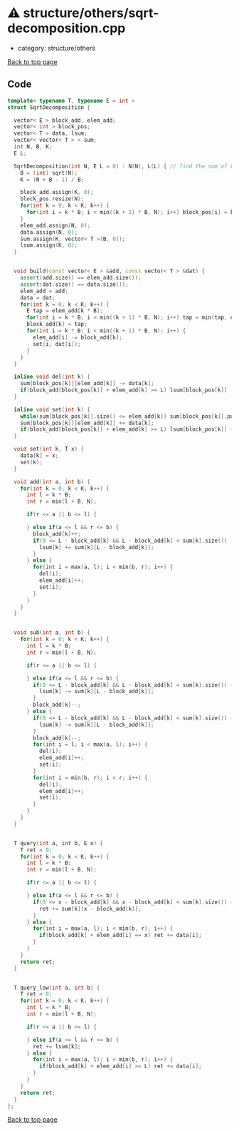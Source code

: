 <!-- mathjax config similar to math.stackexchange -->
<script type="text/javascript" async
  src="https://cdnjs.cloudflare.com/ajax/libs/mathjax/2.7.5/MathJax.js?config=TeX-MML-AM_CHTML">
</script>
<script type="text/x-mathjax-config">
  MathJax.Hub.Config({
    TeX: { equationNumbers: { autoNumber: "AMS" }},
    tex2jax: {
      inlineMath: [ ['$','$'] ],
      processEscapes: true
    },
    "HTML-CSS": { matchFontHeight: false },
    displayAlign: "left",
    displayIndent: "2em"
  });
</script>

<script type="text/javascript" src="https://cdnjs.cloudflare.com/ajax/libs/jquery/3.4.1/jquery.min.js"></script>
<script src="https://cdn.jsdelivr.net/npm/jquery-balloon-js@1.1.2/jquery.balloon.min.js" integrity="sha256-ZEYs9VrgAeNuPvs15E39OsyOJaIkXEEt10fzxJ20+2I=" crossorigin="anonymous"></script>
<script type="text/javascript" src="../../../assets/js/copy-button.js"></script>
<link rel="stylesheet" href="../../../assets/css/copy-button.css" />


# :warning: structure/others/sqrt-decomposition.cpp
* category: structure/others


[Back to top page](../../../index.html)



## Code
```cpp
template< typename T, typename E = int >
struct SqrtDecomposition {

  vector< E > block_add, elem_add;
  vector< int > block_pos;
  vector< T > data, lsum;
  vector< vector< T > > sum;
  int N, B, K;
  E L;

  SqrtDecomposition(int N, E L = 0) : N(N), L(L) { // find the sum of L or more in the interval
    B = (int) sqrt(N);
    K = (N + B - 1) / B;

    block_add.assign(K, 0);
    block_pos.resize(N);
    for(int k = 0; k < K; k++) {
      for(int i = k * B; i < min((k + 1) * B, N); i++) block_pos[i] = k;
    }
    elem_add.assign(N, 0);
    data.assign(N, 0);
    sum.assign(K, vector< T >(B, 0));
    lsum.assign(K, 0);
  }


  void build(const vector< E > &add, const vector< T > &dat) {
    assert(add.size() == elem_add.size());
    assert(dat.size() == data.size());
    elem_add = add;
    data = dat;
    for(int k = 0; k < K; k++) {
      E tap = elem_add[k * B];
      for(int i = k * B; i < min((k + 1) * B, N); i++) tap = min(tap, elem_add[i]);
      block_add[k] = tap;
      for(int i = k * B; i < min((k + 1) * B, N); i++) {
        elem_add[i] -= block_add[k];
        set(i, dat[i]);
      }
    }
  }

  inline void del(int k) {
    sum[block_pos[k]][elem_add[k]] -= data[k];
    if(block_add[block_pos[k]] + elem_add[k] >= L) lsum[block_pos[k]] -= data[k];
  }

  inline void set(int k) {
    while(sum[block_pos[k]].size() <= elem_add[k]) sum[block_pos[k]].push_back(0);
    sum[block_pos[k]][elem_add[k]] += data[k];
    if(block_add[block_pos[k]] + elem_add[k] >= L) lsum[block_pos[k]] += data[k];
  }

  void set(int k, T x) {
    data[k] = x;
    set(k);
  }

  void add(int a, int b) {
    for(int k = 0; k < K; k++) {
      int l = k * B;
      int r = min(l + B, N);

      if(r <= a || b <= l) {

      } else if(a <= l && r <= b) {
        block_add[k]++;
        if(0 <= L - block_add[k] && L - block_add[k] < sum[k].size()) {
          lsum[k] += sum[k][L - block_add[k]];
        }
      } else {
        for(int i = max(a, l); i < min(b, r); i++) {
          del(i);
          elem_add[i]++;
          set(i);
        }
      }
    }
  }


  void sub(int a, int b) {
    for(int k = 0; k < K; k++) {
      int l = k * B;
      int r = min(l + B, N);

      if(r <= a || b <= l) {

      } else if(a <= l && r <= b) {
        if(0 <= L - block_add[k] && L - block_add[k] < sum[k].size()) {
          lsum[k] -= sum[k][L - block_add[k]];
        }
        block_add[k]--;
      } else {
        if(0 <= L - block_add[k] && L - block_add[k] < sum[k].size()) {
          lsum[k] -= sum[k][L - block_add[k]];
        }
        block_add[k]--;
        for(int i = l; i < max(a, l); i++) {
          del(i);
          elem_add[i]++;
          set(i);
        }
        for(int i = min(b, r); i < r; i++) {
          del(i);
          elem_add[i]++;
          set(i);
        }
      }
    }
  }


  T query(int a, int b, E x) {
    T ret = 0;
    for(int k = 0; k < K; k++) {
      int l = k * B;
      int r = min(l + B, N);

      if(r <= a || b <= l) {

      } else if(a <= l && r <= b) {
        if(0 <= x - block_add[k] && x - block_add[k] < sum[k].size()) {
          ret += sum[k][x - block_add[k]];
        }
      } else {
        for(int i = max(a, l); i < min(b, r); i++) {
          if(block_add[k] + elem_add[i] == x) ret += data[i];
        }
      }
    }
    return ret;
  }


  T query_low(int a, int b) {
    T ret = 0;
    for(int k = 0; k < K; k++) {
      int l = k * B;
      int r = min(l + B, N);

      if(r <= a || b <= l) {

      } else if(a <= l && r <= b) {
        ret += lsum[k];
      } else {
        for(int i = max(a, l); i < min(b, r); i++) {
          if(block_add[k] + elem_add[i] >= L) ret += data[i];
        }
      }
    }
    return ret;
  }
};

```

[Back to top page](../../../index.html)

